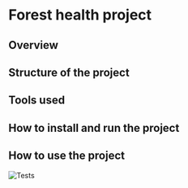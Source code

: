 # Forest health project

## Overview

## Structure of the project

## Tools used

## How to install and run the project

## How to use the project

![Tests](https://github.com/DridrM/{{cookiecutter.project_slug}}/actions/workflows/run_tests.yaml/badge.svg)
